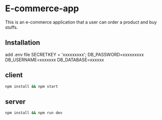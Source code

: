 # E-commerce-app

This is an e-commerce application that a user can order a product and buy stuffs.

## Installation

add .env file
SECRETKEY = 'xxxxxxxxx';
DB_PASSWORD=xxxxxxxxx
DB_USERNAME=xxxxxxx
DB_DATABASE=xxxxxx

## client

```bash
npm install && npm start
```

## server

```bash
npm install && npm run dev
```
